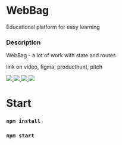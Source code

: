 # WebBag
Educational platform for easy learning

### Description 
WebBag -  a lot of work with state and routes

link on video, figma, producthunt, pitch

<a target="_blank" href="https://youtu.be/8iubsM9h4cU">
    <img src="https://shields.io/badge/-YouTube-red"/>
</a>

<a target="_blank" href="https://www.figma.com/file/c1ktmShj9JDdhyFqnoYbX4/WebBag2.0?node-id=0%3A1">
    <img src="https://shields.io/badge/-Figma-blue"/>
</a>

<a target="_blank" href="https://www.producthunt.com/products/webbag#webbag">
    <img src="https://shields.io/badge/-Producthunt-orange"/>
</a>

<a target="_blank" href="https://pitch.com/public/b59aac33-dca2-4440-bf39-9d0c80eccc0f">
    <img src="https://shields.io/badge/-Pitch-blue"/>
</a>


# Start 

### `npm install`
### `npm start`
